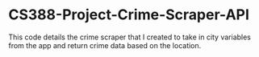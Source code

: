 # CS388-Project-Crime-Scraper-API
This code details the crime scraper that I created to take in city variables from the app and return crime data based on the location.
